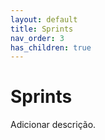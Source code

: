 ```yaml
---
layout: default
title: Sprints
nav_order: 3
has_children: true
---
```


# Sprints

Adicionar descrição.